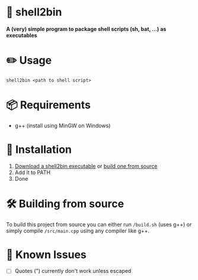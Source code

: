 # 🐚 shell2bin
#### A (very) simple program to package shell scripts (sh, bat, ...) as executables

# ✏️ Usage
```shell2bin <path to shell script>```

# 📦 Requirements
- g++ (install using MinGW on Windows)

# 💠 Installation
1. [Download a shell2bin executable](https://github.com/timtrayler/shell2bin/releases/latest) or [build one from source](#%EF%B8%8F-building-from-source)
2. Add it to PATH
3. Done

# 🛠️ Building from source
To build this project from source you can either run ```/build.sh``` (uses g++) or simply compile ```/src/main.cpp``` using any compiler like g++.

# 🐛 Known Issues
- [ ] Quotes (") currently don't work unless escaped
